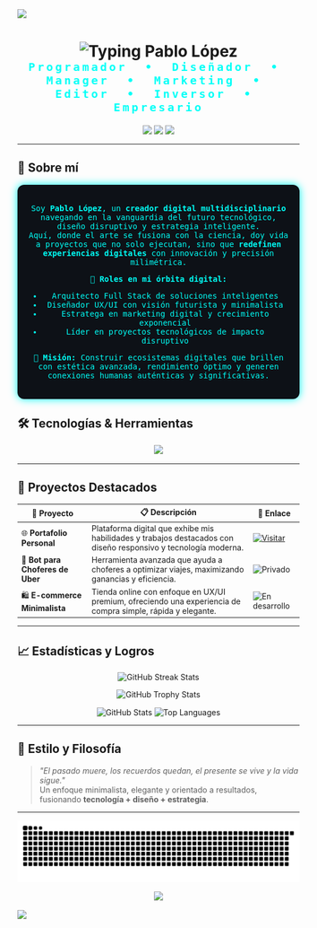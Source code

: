<!-- Banner compacto y elegante -->
<img src="https://user-images.githubusercontent.com/73097560/115834477-dbab4500-a447-11eb-908a-139a6edaec5c.gif">

<!-- Título animado con tipografía futurista -->
<h1 align="center">
  <img src="https://readme-typing-svg.herokuapp.com?font=Orbitron&weight=700&size=48&pause=1000&color=00FFF7&center=true&vCenter=true&width=800&lines=Hola,+soy+Pablo+L%C3%B3pez" alt="Typing Pablo López" />
</h1>

<!-- Subtítulo futurista -->
<p align="center" style="color:#00FFF7; font-family: 'Orbitron', monospace; font-size: 20px; font-weight: 600; letter-spacing: 4px; margin-top: -20px;">
  Programador &nbsp;&bull;&nbsp; Diseñador &nbsp;&bull;&nbsp; Manager &nbsp;&bull;&nbsp; Marketing &nbsp;&bull;&nbsp; Editor &nbsp;&bull;&nbsp; Inversor &nbsp;&bull;&nbsp; Empresario
</p>

<!-- Badges de contacto -->
<p align="center">
  <a href="https://pablocv.rf.gd"><img src="https://img.shields.io/badge/🌐%20Portafolio-000000?style=for-the-badge&logo=vercel&logoColor=white" /></a>
  <a href="mailto:nevuwuaze@gmail.com"><img src="https://img.shields.io/badge/📧%20Email-EA4335?style=for-the-badge&logo=gmail&logoColor=white" /></a>
  <a href="https://github.com/nevuwuaze"><img src="https://img.shields.io/badge/GitHub-181717?style=for-the-badge&logo=github&logoColor=white" /></a>
</p>

---
## 🖤 Sobre mí

<div align="center" style="font-family: 'Orbitron', monospace; color: #00FFF7; background: #0D1117; padding: 20px; border-radius: 12px; box-shadow: 0 0 15px #00FFF7;">
  
Soy **Pablo López**, un **creador digital multidisciplinario** navegando en la vanguardia del futuro tecnológico, diseño disruptivo y estrategia inteligente.  
Aquí, donde el arte se fusiona con la ciencia, doy vida a proyectos que no solo ejecutan, sino que **redefinen experiencias digitales** con innovación y precisión milimétrica.

🚀 **Roles en mi órbita digital:**  
- Arquitecto Full Stack de soluciones inteligentes  
- Diseñador UX/UI con visión futurista y minimalista  
- Estratega en marketing digital y crecimiento exponencial  
- Líder en proyectos tecnológicos de impacto disruptivo  

🎯 **Misión:** Construir ecosistemas digitales que brillen con estética avanzada, rendimiento óptimo y generen conexiones humanas auténticas y significativas.

</div>

## 🛠 Tecnologías & Herramientas

<p align="center">
  <img src="https://skillicons.dev/icons?i=html,css,js,ts,react,nextjs,nodejs,python,php,java,c,cpp,ruby,go,swift,kotlin,rust,dart,elixir,scala,mysql,postgres,redis,mongodb,docker,kubernetes,terraform,ansible,figma,photoshop,illustrator,git,github,linux,windows,macos,wordpress,bootstrap,tailwind,vscode,webpack,babel,graphql,firebase,jenkins" />
</p>



---

## 🚀 Proyectos Destacados

| 🚀 **Proyecto**               | 📋 **Descripción**                                                                 | 🔗 **Enlace**                                                                                       |
|------------------------------|-----------------------------------------------------------------------------------|---------------------------------------------------------------------------------------------------|
| 🌐 **Portafolio Personal**    | Plataforma digital que exhibe mis habilidades y trabajos destacados con diseño responsivo y tecnología moderna. | [![Visitar](https://img.shields.io/badge/Visitar%20Portafolio-00FFF7?style=for-the-badge&logo=vercel&logoColor=black)](https://pablocv.rf.gd) |
| 🤖 **Bot para Choferes de Uber** | Herramienta avanzada que ayuda a choferes a optimizar viajes, maximizando ganancias y eficiencia.                   | ![Privado](https://img.shields.io/badge/Privado-FF4B4B?style=for-the-badge&logo=lock&logoColor=white)                                    |
| 🛍 **E-commerce Minimalista** | Tienda online con enfoque en UX/UI premium, ofreciendo una experiencia de compra simple, rápida y elegante.          | ![En desarrollo](https://img.shields.io/badge/En%20Desarrollo-FFD93B?style=for-the-badge&logo=progress&logoColor=black)                 |

---

## 📈 Estadísticas y Logros

<p align="center">
  <img
    src="https://github-readme-streak-stats.herokuapp.com/?user=nevuwuaze&theme=dark&hide_border=true&stroke=0FFFC1&background=0B1220&fire=00FFD5&ring=0FFFC1&currStreakNum=00FFD5&sideNums=0FFFC1&currStreakLabel=00FFD5&sideLabels=0FFFC1&dates=38FFD6"
    height="170"
    alt="GitHub Streak Stats"
  />
</p>


<p align="center" style="margin-top: 10px;">
  <img src="https://github-profile-trophy.vercel.app/?username=nevuwuaze&theme=radical&no-frame=true&no-bg=true&margin-w=5&margin-h=5&row=1" height="140" alt="GitHub Trophy Stats" />
</p>

<p align="center" style="margin-top: 15px;">
  <img
    src="https://github-readme-stats.vercel.app/api?username=nevuwuaze&theme=algolia&show_icons=true&count_private=true&bg_color=1e2b3c&border_color=B2E0FF&icon_color=95ccff&border_radius=20&include_all_commits=true&rank_icon=percentile"
    height="170"
    alt="GitHub Stats"
  />
  <img
    src="https://github-readme-stats.vercel.app/api/top-langs/?username=nevuwuaze&layout=compact&theme=dark&hide_border=true&langs_count=8&title_color=00FFF7&text_color=38FFD6&bg_color=0B1220"
    height="170"
    alt="Top Languages"
  />
</p>

---

## 🎨 Estilo y Filosofía
> *"El pasado muere, los recuerdos quedan, el presente se vive y la vida sigue."*  
Un enfoque minimalista, elegante y orientado a resultados, fusionando **tecnología + diseño + estrategia**.

---

<!-- Footer animado -->
<p align = "center">
	<img src = "https://github.com/7oSkaaa/7oSkaaa/blob/output/github-contribution-grid-snake.svg?" alt = "Snake Game"/>
</p>
<p align="center">
  <img src="https://capsule-render.vercel.app/api?type=waving&color=0:000000,100:434343&height=120&section=footer"/>
</p>

<img src="https://user-images.githubusercontent.com/73097560/115834477-dbab4500-a447-11eb-908a-139a6edaec5c.gif">
